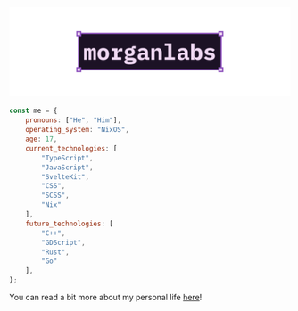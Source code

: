 [![GitHub Profile README banner that reads "morganlabs"](./.github/assets/banner.png)](https://morganlabs.dev)

```js
const me = {
    pronouns: ["He", "Him"],
    operating_system: "NixOS",
    age: 17,
    current_technologies: [
        "TypeScript",
        "JavaScript",
        "SvelteKit",
        "CSS",
        "SCSS",
        "Nix"
    ],
    future_technologies: [
        "C++",
        "GDScript",
        "Rust",
        "Go"
    ],
};
```

You can read a bit more about my personal life [here](./ABOUT_ME.md)!

